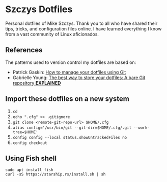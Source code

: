 # Szczys Dotfiles

Personal dotfiles of Mike Szczys. Thank you to all who have shared their tips,
tricks, and configuration files online. I have learned everything I know from a
vast community of Linux aficionados.

## References

The patterns used to version control my dotfiles are based on:

* Patrick Gaskin: [How to manage your dotfiles using
  Git](https://pgaskin.net/posts/git-dotfiles/)
* Gabrielle Young: [The best way to store your dotfiles: A bare Git repository
  **EXPLAINED**](https://www.ackama.com/what-we-think/the-best-way-to-store-your-dotfiles-a-bare-git-repository-explained/)

## Import these dotfiles on a new system

1. `cd`
2. `echo ".cfg" >> .gitignore`
3. `git clone <remote-git-repo-url> $HOME/.cfg`
4. `alias config='/usr/bin/git --git-dir=$HOME/.cfg/.git --work-tree=$HOME'`
5. `config config --local status.showUntrackedFiles no`
6. `config checkout`

## Using Fish shell

```
sudo apt install fish
curl -sS https://starship.rs/install.sh | sh
```
